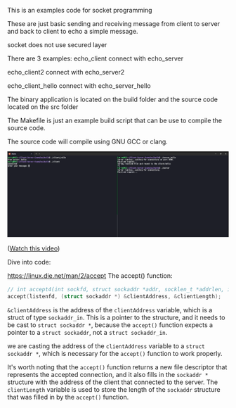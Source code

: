 This is an examples code for socket programming

These are just basic sending and receiving message from client to server and back to client to echo a simple message. 

socket does not use secured layer

There are 3 examples:
echo_client connect with echo_server

echo_client2 connect with echo_server2

echo_client_hello connect with echo_server_hello

The binary application is located on the build folder and the source code located on the src folder

The Makefile is just an example build script that can be use to compile the source code. 

The source code will compile using GNU GCC or clang. 


![Socket Programming](https://github.com/htanama/Client-Server-Examples/blob/main/socket-programming.png)

 ([Watch this video](https://www.youtube.com/watch?v=cOeKykAYw-4))


Dive into code:

https://linux.die.net/man/2/accept
The accept() function:

```c
// int accept4(int sockfd, struct sockaddr *addr, socklen_t *addrlen, int flags);
accept(listenfd, (struct sockaddr *) &clientAddress, &clientLength);
```
`&clientAddress` is the address of the `clientAddress` variable, which is a struct of type `sockaddr_in`. This is a pointer to the structure, and it needs to be cast to `struct sockaddr *`, because the `accept()` function expects a pointer to a `struct sockaddr`, not a `struct sockaddr_in`.

 we are casting the address of the `clientAddress` variable to a `struct sockaddr *`, which is necessary for the
`accept()` function to work properly.

It's worth noting that the `accept()` function returns a new file descriptor that represents the accepted connection, and it also fills in the `sockaddr *` structure with the address of the client that connected to the server. The `clientLength` variable is used to store the length of the `sockaddr` structure that was filled in by the `accept()` function.